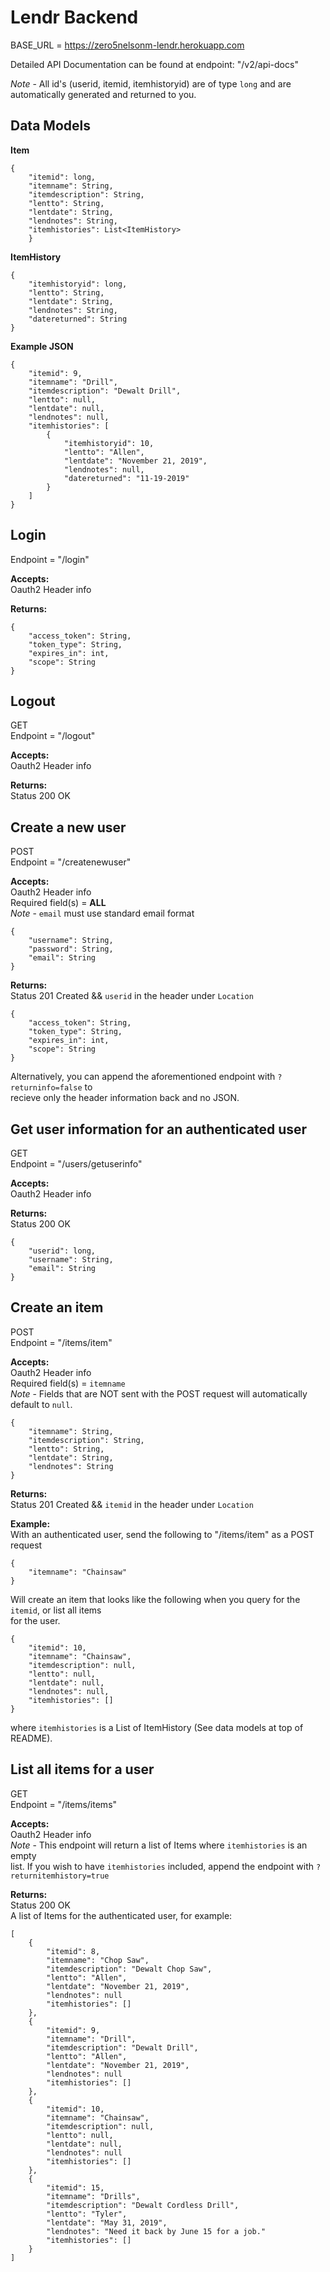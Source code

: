 Lendr Backend
=============

BASE_URL = https://zero5nelsonm-lendr.herokuapp.com  

Detailed API Documentation can be found at endpoint: "/v2/api-docs"

*Note* - All id's (userid, itemid, itemhistoryid) are of type `long` and are automatically generated and returned to you.

## Data Models  

**Item**  
```
{
    "itemid": long,
    "itemname": String,
    "itemdescription": String,
    "lentto": String,
    "lentdate": String,
    "lendnotes": String,
    "itemhistories": List<ItemHistory>
    }
```

**ItemHistory** 
```
{
    "itemhistoryid": long,
    "lentto": String,
    "lentdate": String,
    "lendnotes": String,
    "datereturned": String
}
```  
  
**Example JSON**  
```  
{
    "itemid": 9,
    "itemname": "Drill",
    "itemdescription": "Dewalt Drill",
    "lentto": null,
    "lentdate": null,
    "lendnotes": null,
    "itemhistories": [
        {
            "itemhistoryid": 10,
            "lentto": "Allen",
            "lentdate": "November 21, 2019",
            "lendnotes": null,
            "datereturned": "11-19-2019"
        }
    ]
}
```  
  
## Login  

Endpoint = "/login"  

**Accepts:**  
Oauth2 Header info  

**Returns:**  
```
{
    "access_token": String,  
    "token_type": String,  
    "expires_in": int,  
    "scope": String  
}
```

## Logout  

GET  
Endpoint = "/logout"  

**Accepts:**  
Oauth2 Header info  

**Returns:**  
Status 200 OK  

## Create a new user  

POST  
Endpoint = "/createnewuser"  
  
**Accepts:**  
Oauth2 Header info  
Required field(s) = **ALL**  
*Note* - `email` must use standard email format  
```
{
    "username": String,
    "password": String,
    "email": String
}
```

**Returns:**  
Status 201 Created && `userid` in the header under `Location`
```
{
    "access_token": String,  
    "token_type": String,  
    "expires_in": int,  
    "scope": String  
}
```

Alternatively, you can append the aforementioned endpoint with `?returninfo=false` to  
recieve only the header information back and no JSON.  

## Get user information for an authenticated user  

GET  
Endpoint = "/users/getuserinfo"  

**Accepts:**  
Oauth2 Header info  

**Returns:**  
Status 200 OK  
```
{
    "userid": long,
    "username": String,
    "email": String
}
```  

## Create an item  

POST  
Endpoint = "/items/item"  

**Accepts:**  
Oauth2 Header info  
Required field(s) = `itemname`  
*Note* - Fields that are NOT sent with the POST request will automatically default to `null`.  
```
{
    "itemname": String,  
    "itemdescription": String,
    "lentto": String,
    "lentdate": String,
    "lendnotes": String
}
```  

**Returns:**  
Status 201 Created && `itemid` in the header under `Location`  

**Example:**  
With an authenticated user, send the following to "/items/item" as a POST request 
```
{
    "itemname": "Chainsaw"
}
```  

Will create an item that looks like the following when you query for the `itemid`, or list all items  
for the user.  
```  
{
    "itemid": 10,
    "itemname": "Chainsaw",
    "itemdescription": null,
    "lentto": null,
    "lentdate": null,
    "lendnotes": null,
    "itemhistories": []
}
``` 
where `itemhistories` is a List of ItemHistory (See data models at top of README).  

## List all items for a user  

GET  
Endpoint = "/items/items"  

**Accepts:**  
Oauth2 Header info  
*Note* - This endpoint will return a list of Items where `itemhistories` is an empty  
list. If you wish to have `itemhistories` included, append the endpoint with `?returnitemhistory=true`

**Returns:**  
Status 200 OK  
A list of Items for the authenticated user, for example:  
```  
[
    {
        "itemid": 8,
        "itemname": "Chop Saw",
        "itemdescription": "Dewalt Chop Saw",
        "lentto": "Allen",
        "lentdate": "November 21, 2019",
        "lendnotes": null
        "itemhistories": []
    },
    {
        "itemid": 9,
        "itemname": "Drill",
        "itemdescription": "Dewalt Drill",
        "lentto": "Allen",
        "lentdate": "November 21, 2019",
        "lendnotes": null
        "itemhistories": []
    },
    {
        "itemid": 10,
        "itemname": "Chainsaw",
        "itemdescription": null,
        "lentto": null,
        "lentdate": null,
        "lendnotes": null
        "itemhistories": []
    },
    {
        "itemid": 15,
        "itemname": "Drills",
        "itemdescription": "Dewalt Cordless Drill",
        "lentto": "Tyler",
        "lentdate": "May 31, 2019",
        "lendnotes": "Need it back by June 15 for a job."
        "itemhistories": []
    }
]
```
